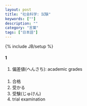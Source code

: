 ```yaml
---
layout: post
title: "社会科学: 試験"
keywords: [""]
description: ""
category: "言葉"
tags: ["日本語"]
---
```

{% include JB/setup %}


#### 1
1. 偏差値(へんさち): academic grades

#### 
1. 合格
2. 受かる
3. 受験(じゅけん)
4. trial examination
